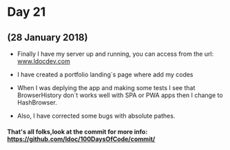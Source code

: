 # Day 21
## (28 January 2018)

* Finally I have my server up and running, you can access from the url: www.ldocdev.com

* I have created a portfolio landing´s page where add my codes

* When I was deplying the app and making some tests I see that BrowserHistory don´t works well with SPA or PWA apps then I change to HashBrowser.

* Also, I have corrected some bugs with absolute pathes.

#### That's all folks,look at the commit for more info: https://github.com/ldoc/100DaysOfCode/commit/
